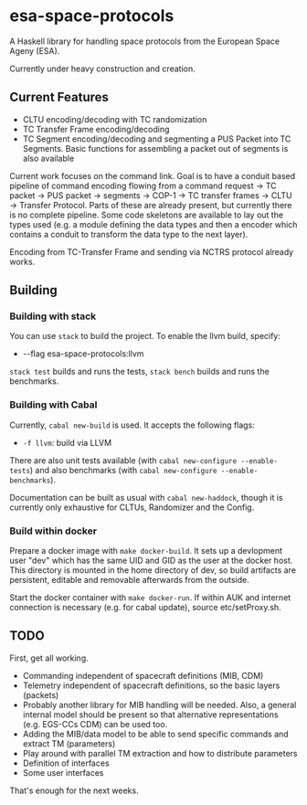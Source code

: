 # esa-space-protocols

A Haskell library for handling space protocols from the European Space Ageny (ESA). 

Currently under heavy construction and creation. 

## Current Features ##

 * CLTU encoding/decoding with TC randomization
 * TC Transfer Frame encoding/decoding
 * TC Segment encoding/decoding and segmenting a PUS Packet into TC Segments. Basic functions for assembling a packet out of segments is also available
 
Current work focuses on the command link. Goal is to have a conduit based pipeline of command encoding flowing from a command request -> TC packet -> PUS packet -> segments -> COP-1 -> TC transfer frames -> CLTU -> Transfer Protocol. Parts of these are already present, but currently there is no complete pipeline. Some code skeletons are available to lay out the types used (e.g. a module defining the data types and then a encoder which contains a conduit to transform the data type to the next layer).

Encoding from TC-Transfer Frame and sending via NCTRS protocol already works.
 
 ## Building ##
 
 ### Building with stack ###
 
 You can use `stack` to build the project. To enable the llvm build, specify:
  * --flag esa-space-protocols:llvm
 
 `stack test` builds and runs the tests, `stack bench` builds and runs the benchmarks.
 
 
 ### Building with Cabal ###
 
 Currently, `cabal new-build` is used. It accepts the following flags:
  * `-f llvm`: build via LLVM

There are also unit tests available (with `cabal new-configure --enable-tests`) and 
also benchmarks (with `cabal new-configure --enable-benchmarks`).

Documentation can be built as usual with `cabal new-haddock`, though it is currently only exhaustive for CLTUs, Randomizer and the Config.

### Build within docker ###

 Prepare a docker image with `make docker-build`. It sets up a devlopment user "dev"
 which has the same UID and GID as the user at the docker host.
 This directory is mounted in the home directory of dev, so build artifacts 
 are persistent, editable and removable afterwards from the outside.

 Start the docker container with `make docker-run`.
 If within AUK and internet connection is necessary (e.g. for cabal update),
 source etc/setProxy.sh.
 
## TODO ##

First, get all working.
 * Commanding independent of spacecraft definitions (MIB, CDM)
 * Telemetry independent of spacecraft definitions, so the basic layers (packets)
 * Probably another library for MIB handling will be needed. Also, a general internal model should be present so that alternative representations (e.g. EGS-CCs CDM) can be used too.
 * Adding the MIB/data model to be able to send specific commands and extract TM (parameters)
 * Play around with parallel TM extraction and how to distribute parameters
 * Definition of interfaces
 * Some user interfaces
 
That's enough for the next weeks.
